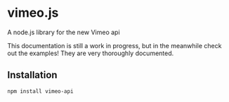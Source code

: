vimeo.js
========

A node.js library for the new Vimeo api

This documentation is still a work in progress, but in the meanwhile check out the examples! They are very thoroughly documented.

## Installation

    npm install vimeo-api
